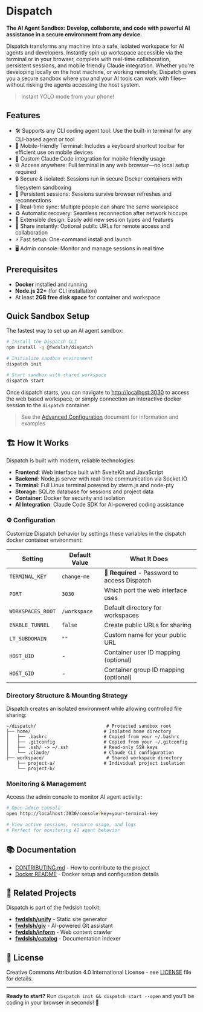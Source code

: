 # Dispatch

**The AI Agent Sandbox: Develop, collaborate, and code with powerful AI assistance in a secure environment from any device.**

Dispatch transforms any machine into a safe, isolated workspace for AI agents and developers. Instantly spin up workspace accessible via the terminal or in your browser, complete with real-time collaboration, persistent sessions, and mobile friendly Claude integration. Whether you're developing locally on the host machine, or working remotely, Dispatch gives you a secure sandbox where you and your AI tools can work with files—without risking the agents accessing the host system.

> Instant YOLO mode from your phone!

## Features

- 🛠️ Supports any CLI coding agent tool: Use the built-in terminal for any CLI-based agent or tool
- 📱 Mobile-friendly Terminal: Includes a keyboard shortcut toolbar for efficient use on mobile devices
- 🤖 Custom Claude Code integration for mobile friendly usage
- 🌐 Access anywhere: Full terminal in any web browser—no local setup required
- 🔒 Secure & isolated: Sessions run in secure Docker containers with filesystem sandboxing
- 💾 Persistent sessions: Sessions survive browser refreshes and reconnections
- 🔄 Real-time sync: Multiple people can share the same workspace
- ♻️ Automatic recovery: Seamless reconnection after network hiccups
- 🧩 Extensible design: Easily add new session types and features
- 🚀 Share instantly: Optional public URLs for remote access and collaboration
- ⚡ Fast setup: One-command install and launch
- 🖥️ Admin console: Monitor and manage sessions in real time

## Prerequisites

- **Docker** installed and running
- **Node.js 22+** (for CLI installation)
- At least **2GB free disk space** for container and workspace

## Quick Sandbox Setup

The fastest way to set up an AI agent sandbox:

```bash
# Install the Dispatch CLI
npm install -g @fwdslsh/dispatch

# Initialize sandbox environment
dispatch init

# Start sandbox with shared workspace
dispatch start
```

Once dispatch starts, you can navigate to <http://localhost:3030> to access the web based workspace, or simply connection an interactive docker session to the `dispatch` container.

> See the [Advanced Configuration](./docs/advanced-configuration.md) document for information and examples

## 🏗️ How It Works

Dispatch is built with modern, reliable technologies:

- **Frontend**: Web interface built with SvelteKit and JavaScript
- **Backend**: Node.js server with real-time communication via Socket.IO
- **Terminal**: Full Linux terminal powered by xterm.js and node-pty
- **Storage**: SQLite database for sessions and project data
- **Container**: Docker for security and isolation
- **AI Integration**: Claude Code SDK for AI-powered coding assistance

### ⚙️ Configuration

Customize Dispatch behavior by settings these variables in the dispatch docker container environment:

| Setting           | Default Value | What It Does                                  |
| ----------------- | ------------- | --------------------------------------------- |
| `TERMINAL_KEY`    | `change-me`   | **🔑 Required** - Password to access Dispatch |
| `PORT`            | `3030`        | Which port the web interface uses             |
| `WORKSPACES_ROOT` | `/workspace`  | Default directory for workspaces              |
| `ENABLE_TUNNEL`   | `false`       | Create public URLs for sharing                |
| `LT_SUBDOMAIN`    | `""`          | Custom name for your public URL               |
| `HOST_UID`        | -             | Container user ID mapping (optional)          |
| `HOST_GID`        | -             | Container group ID mapping (optional)  |

### Directory Structure & Mounting Strategy

Dispatch creates an isolated environment while allowing controlled file sharing:

```
~/dispatch/                          # Protected sandbox root
├── home/                           # Isolated home directory
│   ├── .bashrc                     # Copied from your ~/.bashrc
│   ├── .gitconfig                  # Copied from your ~/.gitconfig
│   ├── .ssh/ -> ~/.ssh             # Read-only SSH keys
│   └── .claude/                    # Claude CLI configuration
├── workspace/                       # Shared workspace directory
    ├── project-a/                  # Individual project isolation
    └── project-b/
```

### Monitoring & Management

Access the admin console to monitor AI agent activity:

```bash
# Open admin console
open http://localhost:3030/console?key=your-terminal-key

# View active sessions, resource usage, and logs
# Perfect for monitoring AI agent behavior
```

## 📚 Documentation

- [CONTRIBUTING.md](CONTRIBUTING.md) - How to contribute to the project
- [Docker README](docker/README.md) - Docker setup and configuration details

## 🔗 Related Projects

Dispatch is part of the fwdslsh toolkit:

- [**fwdslsh/unify**](https://github.com/fwdslsh/unify) - Static site generator
- [**fwdslsh/giv**](https://github.com/fwdslsh/giv) - AI-powered Git assistant
- [**fwdslsh/inform**](https://github.com/fwdslsh/inform) - Web content crawler
- [**fwdslsh/catalog**](https://github.com/fwdslsh/catalog) - Documentation indexer

## 📄 License

Creative Commons Attribution 4.0 International License - see [LICENSE](LICENSE) file for details.

---

**Ready to start?** Run `dispatch init && dispatch start --open` and you'll be coding in your browser in seconds! 🚀
